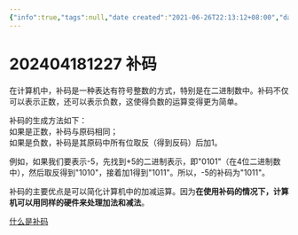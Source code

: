 ```yaml
---
{"info":true,"tags":null,"date created":"2021-06-26T22:13:12+08:00","date modified":"2024-04-18T12:27:11+08:00","dg-publish":true,"aliases":[],"permalink":"/card/202404181227 补码/","dgPassFrontmatter":true,"noteIcon":"2","created":"2021-06-26T22:13:12+08:00","updated":"2024-04-18T12:27:11+08:00"}
---
```



# 202404181227 补码

  
在计算机中，补码是一种表达有符号整数的方式，特别是在二进制数中。补码不仅可以表示正数，还可以表示负数，这使得负数的运算变得更为简单。

补码的生成方法如下：  
如果是正数，补码与原码相同；  
如果是负数，补码是其原码中所有位取反（得到反码）后加1。

例如，如果我们要表示-5，先找到+5的二进制表示，即"0101"（在4位二进制数中），然后取反得到"1010"，接着加1得到"1011"。所以，-5的补码为"1011"。

补码的主要优点是可以简化计算机中的加减运算。因为**在使用补码的情况下，计算机可以用同样的硬件来处理加法和减法**。


[什么是补码](https://zh.wikipedia.org/wiki/%E4%BA%8C%E8%A3%9C%E6%95%B8)
